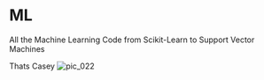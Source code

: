 # ML

All the Machine Learning Code from Scikit-Learn to Support Vector Machines

Thats Casey
![pic_022](https://user-images.githubusercontent.com/12717969/28837791-ad1dcc02-770b-11e7-86ca-58a0524d4ed5.jpg)